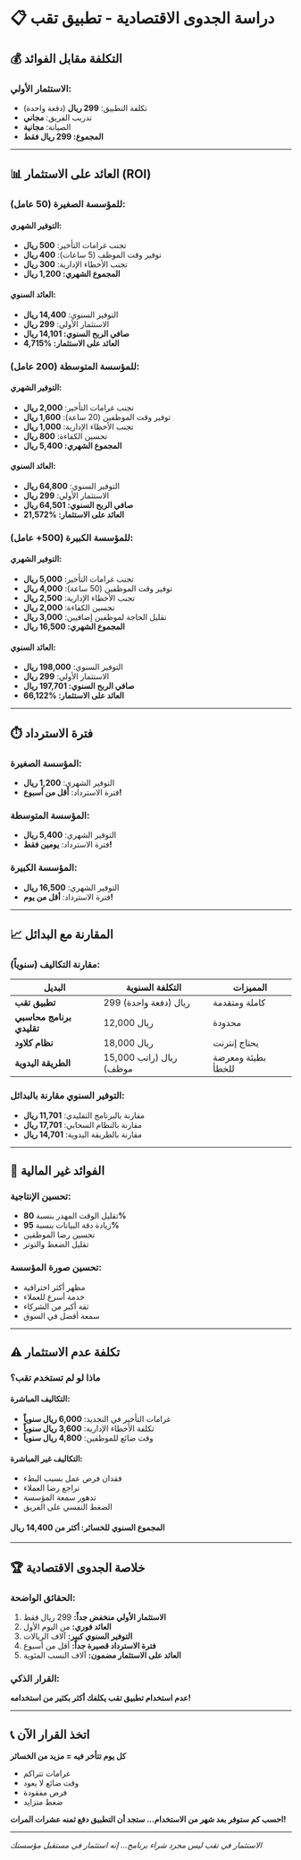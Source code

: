 # 📋 دراسة الجدوى الاقتصادية - تطبيق تقب

## 💰 **التكلفة مقابل الفوائد**

### **الاستثمار الأولي:**
- تكلفة التطبيق: **299 ريال** (دفعة واحدة)
- تدريب الفريق: **مجاني**
- الصيانة: **مجانية**
- **المجموع: 299 ريال فقط**

---

## 📊 **العائد على الاستثمار (ROI)**

### **للمؤسسة الصغيرة (50 عامل):**

#### **التوفير الشهري:**
- تجنب غرامات التأخير: **500 ريال**
- توفير وقت الموظف (5 ساعات): **400 ريال**
- تجنب الأخطاء الإدارية: **300 ريال**
- **المجموع الشهري: 1,200 ريال**

#### **العائد السنوي:**
- التوفير السنوي: **14,400 ريال**
- الاستثمار الأولي: **299 ريال**
- **صافي الربح السنوي: 14,101 ريال**
- **العائد على الاستثمار: %4,715**

### **للمؤسسة المتوسطة (200 عامل):**

#### **التوفير الشهري:**
- تجنب غرامات التأخير: **2,000 ريال**
- توفير وقت الموظفين (20 ساعة): **1,600 ريال**
- تجنب الأخطاء الإدارية: **1,000 ريال**
- تحسين الكفاءة: **800 ريال**
- **المجموع الشهري: 5,400 ريال**

#### **العائد السنوي:**
- التوفير السنوي: **64,800 ريال**
- الاستثمار الأولي: **299 ريال**
- **صافي الربح السنوي: 64,501 ريال**
- **العائد على الاستثمار: %21,572**

### **للمؤسسة الكبيرة (500+ عامل):**

#### **التوفير الشهري:**
- تجنب غرامات التأخير: **5,000 ريال**
- توفير وقت الموظفين (50 ساعة): **4,000 ريال**
- تجنب الأخطاء الإدارية: **2,500 ريال**
- تحسين الكفاءة: **2,000 ريال**
- تقليل الحاجة لموظفين إضافيين: **3,000 ريال**
- **المجموع الشهري: 16,500 ريال**

#### **العائد السنوي:**
- التوفير السنوي: **198,000 ريال**
- الاستثمار الأولي: **299 ريال**
- **صافي الربح السنوي: 197,701 ريال**
- **العائد على الاستثمار: %66,122**

---

## ⏱️ **فترة الاسترداد**

### **المؤسسة الصغيرة:**
- التوفير الشهري: **1,200 ريال**
- فترة الاسترداد: **أقل من أسبوع!**

### **المؤسسة المتوسطة:**
- التوفير الشهري: **5,400 ريال**
- فترة الاسترداد: **يومين فقط!**

### **المؤسسة الكبيرة:**
- التوفير الشهري: **16,500 ريال**
- فترة الاسترداد: **أقل من يوم!**

---

## 📈 **المقارنة مع البدائل**

### **مقارنة التكاليف (سنوياً):**

| **البديل** | **التكلفة السنوية** | **المميزات** |
|------------|-------------------|--------------|
| **تطبيق تقب** | 299 ريال (دفعة واحدة) | كاملة ومتقدمة |
| **برنامج محاسبي تقليدي** | 12,000 ريال | محدودة |
| **نظام كلاود** | 18,000 ريال | يحتاج إنترنت |
| **الطريقة اليدوية** | 15,000 ريال (راتب موظف) | بطيئة ومعرضة للخطأ |

### **التوفير السنوي مقارنة بالبدائل:**
- مقارنة بالبرنامج التقليدي: **11,701 ريال**
- مقارنة بالنظام السحابي: **17,701 ريال**
- مقارنة بالطريقة اليدوية: **14,701 ريال**

---

## 🎯 **الفوائد غير المالية**

### **تحسين الإنتاجية:**
- تقليل الوقت المهدر بنسبة **80%**
- زيادة دقة البيانات بنسبة **95%**
- تحسين رضا الموظفين
- تقليل الضغط والتوتر

### **تحسين صورة المؤسسة:**
- مظهر أكثر احترافية
- خدمة أسرع للعملاء
- ثقة أكبر من الشركاء
- سمعة أفضل في السوق

---

## ⚠️ **تكلفة عدم الاستثمار**

### **ماذا لو لم تستخدم تقب؟**

#### **التكاليف المباشرة:**
- غرامات التأخير في التجديد: **6,000 ريال سنوياً**
- تكلفة الأخطاء الإدارية: **3,600 ريال سنوياً**
- وقت ضائع للموظفين: **4,800 ريال سنوياً**

#### **التكاليف غير المباشرة:**
- فقدان فرص عمل بسبب البطء
- تراجع رضا العملاء
- تدهور سمعة المؤسسة
- الضغط النفسي على الفريق

#### **المجموع السنوي للخسائر: أكثر من 14,400 ريال**

---

## 🏆 **خلاصة الجدوى الاقتصادية**

### **الحقائق الواضحة:**
1. **الاستثمار الأولي منخفض جداً:** 299 ريال فقط
2. **العائد فوري:** من اليوم الأول
3. **التوفير السنوي كبير:** آلاف الريالات
4. **فترة الاسترداد قصيرة جداً:** أقل من أسبوع
5. **العائد على الاستثمار مضمون:** آلاف النسب المئوية

### **القرار الذكي:**
**عدم استخدام تطبيق تقب يكلفك أكثر بكثير من استخدامه!**

---

## 📞 **اتخذ القرار الآن**

**كل يوم تتأخر فيه = مزيد من الخسائر**

- غرامات تتراكم
- وقت ضائع لا يعود
- فرص مفقودة
- ضغط متزايد

**احسب كم ستوفر بعد شهر من الاستخدام... ستجد أن التطبيق دفع ثمنه عشرات المرات!**

---

*الاستثمار في تقب ليس مجرد شراء برنامج... إنه استثمار في مستقبل مؤسستك*

